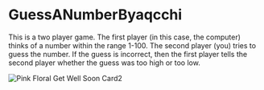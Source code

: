 # GuessANumberByaqcchi
This is a two player game. The first player (in this case, the computer) thinks of a number within the range 1-100. The second player (you) tries to guess the number. If the guess is incorrect, then the first player tells the second player whether the guess was too high or too low.

![Pink Floral Get Well Soon Card2](https://github.com/aqcchi/GuessANumberByaqcchi/assets/134380865/b57149cf-d6c0-4cd2-bfa3-b3dd4ff1d686)


